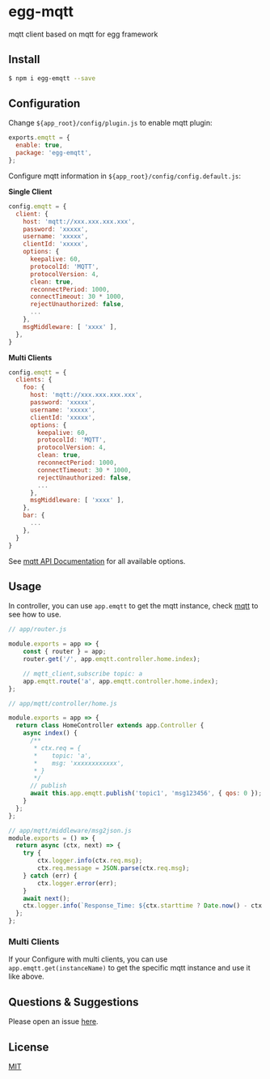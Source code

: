 # egg-mqtt

mqtt client based on mqtt for egg framework

## Install

```bash
$ npm i egg-emqtt --save
```

## Configuration

Change `${app_root}/config/plugin.js` to enable mqtt plugin:

```js
exports.emqtt = {
  enable: true,
  package: 'egg-emqtt',
};
```

Configure mqtt information in `${app_root}/config/config.default.js`:

**Single Client**

```javascript
config.emqtt = {
  client: {
    host: 'mqtt://xxx.xxx.xxx.xxx',
    password: 'xxxxx',
    username: 'xxxxx',
    clientId: 'xxxxx',
    options: {
      keepalive: 60,
      protocolId: 'MQTT',
      protocolVersion: 4,
      clean: true,
      reconnectPeriod: 1000,
      connectTimeout: 30 * 1000,
      rejectUnauthorized: false,
      ...
    },
    msgMiddleware: [ 'xxxx' ],
  },
}
```

**Multi Clients**

```javascript
config.emqtt = {
  clients: {
    foo: {
      host: 'mqtt://xxx.xxx.xxx.xxx',
      password: 'xxxxx',
      username: 'xxxxx',
      clientId: 'xxxxx',
      options: {
        keepalive: 60,
        protocolId: 'MQTT',
        protocolVersion: 4,
        clean: true,
        reconnectPeriod: 1000,
        connectTimeout: 30 * 1000,
        rejectUnauthorized: false,
        ...
      },
      msgMiddleware: [ 'xxxx' ],
    },
    bar: {
      ...
    },
  }
}
```

See [mqtt API Documentation](https://github.com/mqttjs/MQTT.js) for all available options.

## Usage

In controller, you can use `app.emqtt` to get the mqtt instance, check [mqtt](https://github.com/mqttjs/MQTT.js) to see how to use.

```js
// app/router.js

module.exports = app => {
    const { router } = app;
    router.get('/', app.emqtt.controller.home.index);

    // mqtt_client,subscribe topic: a
    app.emqtt.route('a', app.emqtt.controller.home.index);
};

// app/mqtt/controller/home.js

module.exports = app => {
  return class HomeController extends app.Controller {
    async index() {
      /**
       * ctx.req = {
       *    topic: 'a',
       *    msg: 'xxxxxxxxxxxx',
       * }
       */ 
      // publish
      await this.app.emqtt.publish('topic1', 'msg123456', { qos: 0 });
    }
  };
};

// app/mqtt/middleware/msg2json.js
module.exports = () => {
  return async (ctx, next) => {
    try {
        ctx.logger.info(ctx.req.msg);
        ctx.req.message = JSON.parse(ctx.req.msg);
    } catch (err) {
        ctx.logger.error(err);
    }
    await next();
    ctx.logger.info(`Response_Time: ${ctx.starttime ? Date.now() - ctx.starttime : 0}ms Topic：${ctx.req.topic} Msg: ${ctx.req.msg}`);
  };
};

```

### Multi Clients

If your Configure with multi clients, you can use `app.emqtt.get(instanceName)` to get the specific mqtt instance and use it like above.

## Questions & Suggestions

Please open an issue [here](https://github.com/eggjs/egg/issues).

## License

[MIT](LICENSE)
